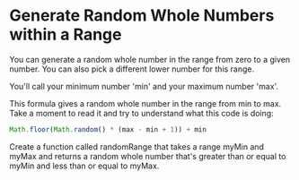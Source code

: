 # Generate Random Whole Numbers within a Range
You can generate a random whole number in the range from zero to a given number. You can also pick a different lower number for this range.

You'll call your minimum number 'min' and your maximum number 'max'.

This formula gives a random whole number in the range from min to max. Take a moment to read it and try to understand what this code is doing:

```javascript
Math.floor(Math.random() * (max - min + 1)) + min
```
Create a function called randomRange that takes a range myMin and myMax and returns a random whole number that's greater than or equal to myMin and less than or equal to myMax.